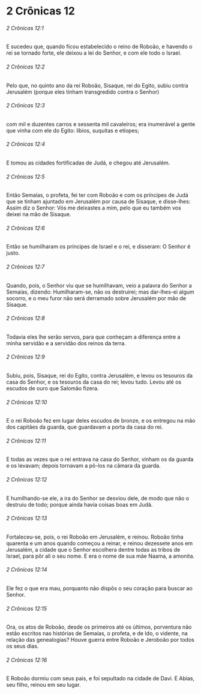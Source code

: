 # 2 Crônicas 12

###### 2 Crônicas 12:1

E sucedeu que, quando ficou estabelecido o reino de Roboão, e havendo o rei se tornado forte, ele deixou a lei do Senhor, e com ele todo o Israel.

###### 2 Crônicas 12:2

Pelo que, no quinto ano da rei Roboão, Sisaque, rei do Egito, subiu contra Jerusalém (porque eles tinham transgredido contra o Senhor)

###### 2 Crônicas 12:3

com mil e duzentes carros e sessenta mil cavaleiros; era inumerável a gente que vinha com ele do Egito: líbios, suquitas e etíopes;

###### 2 Crônicas 12:4

E tomou as cidades fortificadas de Judá, e chegou até Jerusalém.

###### 2 Crônicas 12:5

Então Semaías, o profeta, fei ter com Roboão e com os príncipes de Judá que se tinham ajuntado em Jerusalém por causa de Sisaque, e disse-lhes: Assim diz o Senhor: Vós me deixastes a mim, pelo que eu também vos deixei na mão de Sisaque.

###### 2 Crônicas 12:6

Então se humilharam os príncipes de Israel e o rei, e disseram: O Senhor é justo.

###### 2 Crônicas 12:7

Quando, pois, o Senhor viu que se humilhavam, veio a palavra do Senhor a Semaías, dizendo: Humilharam-se, não os destruirei; mas dar-lhes-ei algum socorro, e o meu furor não será derramado sobre Jerusalém por mão de Sisaque.

###### 2 Crônicas 12:8

Todavia eles lhe serão servos, para que conheçam a diferença entre a minha servidão e a servidão dos reinos da terra.

###### 2 Crônicas 12:9

Subiu, pois, Sisaque, rei do Egito, contra Jerusalém, e levou os tesouros da casa do Senhor, e os tesouros da casa do rei; levou tudo. Levou até os escudos de ouro que Salomão fizera.

###### 2 Crônicas 12:10

E o rei Roboão fez em lugar deles escudos de bronze, e os entregou na mão dos capitães da guarda, que guardavam a porta da casa do rei.

###### 2 Crônicas 12:11

E todas as vezes que o rei entrava na casa do Senhor, vinham os da guarda e os levavam; depois tornavam a pô-los na câmara da guarda.

###### 2 Crônicas 12:12

E humilhando-se ele, a ira do Senhor se desviou dele, de modo que não o destruiu de todo; porque ainda havia coisas boas em Judá.

###### 2 Crônicas 12:13

Fortaleceu-se, pois, o rei Roboão em Jerusalém, e reinou. Roboão tinha quarenta e um anos quando começou a reinar, e reinou dezessete anos em Jerusalém, a cidade que o Senhor escolhera dentre todas as tribos de Israel, para pôr ali o seu nome. E era o nome de sua mãe Naama, a amonita.

###### 2 Crônicas 12:14

Ele fez o que era mau, porquanto não dispôs o seu coração para buscar ao Senhor.

###### 2 Crônicas 12:15

Ora, os atos de Roboão, desde os primeiros até os últimos, porventura não estão escritos nas histórias de Semaías, o profeta, e de Ido, o vidente, na relação das genealogias? Houve guerra entre Roboão e Jeroboão por todos os seus dias.

###### 2 Crônicas 12:16

E Roboão dormiu com seus pais, e foi sepultado na cidade de Davi. E Abias, seu filho, reinou em seu lugar.

